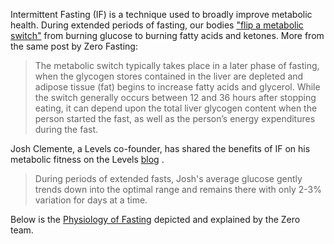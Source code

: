 Intermittent Fasting (IF) is a technique used to broadly improve metabolic health. 
During extended periods of fasting, 
our bodies ["flip a metabolic switch"](https://www.zerofasting.com/intermittent-fasting-may-improve-metabolic-syndrome/)
from burning glucose to burning fatty acids and ketones. More from the same post by Zero Fasting:
> The metabolic switch typically takes place in a later phase of fasting, 
> when the glycogen stores contained in the liver are depleted and adipose tissue (fat) begins to increase fatty
> acids and glycerol. While the switch generally occurs between 12 and 36 hours after stopping eating, 
> it can depend upon the total liver glycogen content when the person started the fast, as well as the person’s
> energy expenditures during the fast.

Josh Clemente, a Levels co-founder, has shared the benefits of IF on his metabolic fitness on the Levels 
[blog](https://www.levelshealth.com/blog/12-glucose-lowering-strategies-to-improve-metabolic-fitness#w-node-cb8068197b2d-1eb46bd3:~:text=Explore%20intermittent%20fasting)
.
>  During periods of extended fasts, Josh's average glucose gently trends down into the optimal range and remains there
> with only 2-3% variation for days at a time.

Below is the [Physiology of Fasting](https://www.zerofasting.com/the-physiology-of-fasting/)
 depicted and explained by the Zero team.